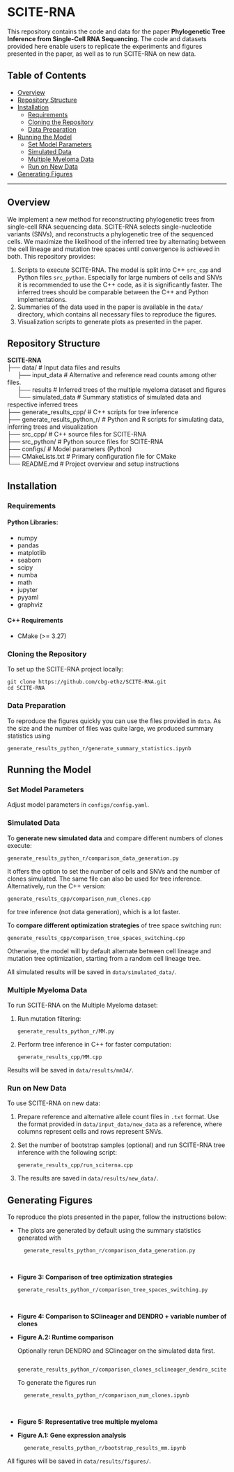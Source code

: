 # SCITE-RNA

This repository contains the code and data for the paper **Phylogenetic Tree Inference from Single-Cell RNA Sequencing**. 
The code and datasets provided here enable users to replicate the experiments and figures presented in the paper, as well as to run SCITE-RNA on new data.

## Table of Contents
- [Overview](#overview)
- [Repository Structure](#repository-structure)
- [Installation](#installation)
  - [Requirements](#requirements)
  - [Cloning the Repository](#cloning-the-repository)
  - [Data Preparation](#data-preparation)
- [Running the Model](#running-the-model)
  - [Set Model Parameters](#set-model-parameters)
  - [Simulated Data](#simulated-data)
  - [Multiple Myeloma Data](#multiple-myeloma-data)
  - [Run on New Data](#run-on-new-data)
- [Generating Figures](#generating-figures)

---

## Overview

We implement a new method for reconstructing phylogenetic trees from single-cell RNA sequencing data. 
SCITE-RNA selects single-nucleotide variants (SNVs), and reconstructs a phylogenetic tree of the sequenced cells. 
We maximize the likelihood of the inferred tree by alternating between the cell lineage and mutation tree spaces until convergence is achieved in both.
This repository provides:
1. Scripts to execute SCITE-RNA. The model is split into C++ `src_cpp` and Python files `src_python`. Especially for large numbers of cells and SNVs it is recommended to use the C++ code, as it is significantly faster. The inferred trees should be comparable between the C++ and Python implementations. 
2. Summaries of the data used in the paper is available in the `data/` directory, which contains all necessary files to reproduce the figures.
3. Visualization scripts to generate plots as presented in the paper.


## Repository Structure

**SCITE-RNA**<br>
├── data/                       # Input data files and results <br>
&nbsp;&nbsp;&nbsp;&nbsp;&nbsp;&nbsp;├── input_data               # Alternative and reference read counts among other files. <br>
&nbsp;&nbsp;&nbsp;&nbsp;&nbsp;&nbsp;├── results                  # Inferred trees of the multiple myeloma dataset and figures <br>
&nbsp;&nbsp;&nbsp;&nbsp;&nbsp;&nbsp;└── simulated_data           # Summary statistics of simulated data and respective inferred trees <br>
├── generate_results_cpp/       # C++ scripts for tree inference <br>
├── generate_results_python_r/  # Python and R scripts for simulating data, inferring trees and visualization <br>
├── src_cpp/                    # C++ source files for SCITE-RNA <br>
├── src_python/                 # Python source files for SCITE-RNA <br>
├── configs/                    # Model parameters (Python) <br>
├── CMakeLists.txt              # Primary configuration file for CMake <br>
└── README.md                   # Project overview and setup instructions

## Installation

### Requirements

#### Python Libraries:
- numpy
- pandas
- matplotlib
- seaborn
- scipy
- numba
- math
- jupyter
- pyyaml
- graphviz

#### C++ Requirements

- CMake (>= 3.27)

### Cloning the Repository

To set up the SCITE-RNA project locally:

    git clone https://github.com/cbg-ethz/SCITE-RNA.git
    cd SCITE-RNA


### Data Preparation

To reproduce the figures quickly you can use the files provided in `data`. 
As the size and the number of files was quite large, we produced summary statistics
using 

    generate_results_python_r/generate_summary_statistics.ipynb

## Running the Model

### Set Model Parameters

Adjust model parameters in `configs/config.yaml`.

### Simulated Data

To **generate new simulated data** and compare different numbers of clones execute:

    generate_results_python_r/comparison_data_generation.py

It offers the option to set the number of cells and SNVs and the number of clones simulated.
The same file can also be used for tree inference. Alternatively, run the C++ version:

    generate_results_cpp/comparison_num_clones.cpp 

for tree inference (not data generation), which is a lot faster.

To **compare different optimization strategies** of tree space switching run:

    generate_results_cpp/comparison_tree_spaces_switching.cpp

Otherwise, the model will by default alternate between cell lineage and
mutation tree optimization, starting from a random cell lineage tree. 

All simulated results will be saved in `data/simulated_data/`.

### Multiple Myeloma Data

To run SCITE-RNA on the Multiple Myeloma dataset:

1. Run mutation filtering:

       generate_results_python_r/MM.py

2. Perform tree inference in C++ for faster computation:

       generate_results_cpp/MM.cpp

Results will be saved in `data/results/mm34/`.

### Run on New Data
To use SCITE-RNA on new data:

1. Prepare reference and alternative allele count files in `.txt` format. 
Use the format provided in `data/input_data/new_data` as a reference, 
where columns represent cells and rows represent SNVs.

2. Set the number of bootstrap samples (optional) and run SCITE-RNA tree inference with the following script:

       generate_results_cpp/run_sciterna.cpp

3. The results are saved in `data/results/new_data/`.


## Generating Figures

To reproduce the plots presented in the paper, follow the instructions below:
        
- The plots are generated by default using the summary statistics generated with

        generate_results_python_r/comparison_data_generation.py
 
<br>

- **Figure 3: Comparison of tree optimization strategies**

      generate_results_python_r/comparison_tree_spaces_switching.py

<br>

- **Figure 4: Comparison to SClineager and DENDRO + variable number of clones**

- **Figure A.2: Runtime comparison**

    Optionally rerun DENDRO and SClineager on the simulated data first. 
        
        generate_results_python_r/comparison_clones_sclineager_dendro_sciterna.R
    To generate the figures run
    
        generate_results_python_r/comparison_num_clones.ipynb

<br>

- **Figure 5: Representative tree multiple myeloma**
- **Figure A.1: Gene expression analysis**

        generate_results_python_r/bootstrap_results_mm.ipynb 
All figures will be saved in `data/results/figures/`.
